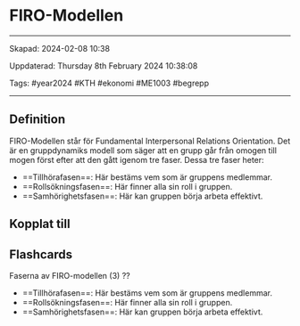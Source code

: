 # FIRO-Modellen

---

Skapad: 2024-02-08 10:38

Uppdaterad: Thursday 8th February 2024 10:38:08

Tags: #year2024 #KTH #ekonomi #ME1003 #begrepp

---

## Definition

FIRO-Modellen står för Fundamental Interpersonal Relations Orientation. Det är en gruppdynamiks modell som säger att en grupp går från omogen till mogen först efter att den gått igenom tre faser. Dessa tre faser heter:

- ==Tillhörafasen==: Här bestäms vem som är gruppens medlemmar.
- ==Rollsökningsfasen==: Här finner alla sin roll i gruppen.
- ==Samhörighetsfasen==: Här kan gruppen börja arbeta effektivt.

## Kopplat till

## Flashcards

Faserna av FIRO-modellen (3)
??
- ==Tillhörafasen==: Här bestäms vem som är gruppens medlemmar.
- ==Rollsökningsfasen==: Här finner alla sin roll i gruppen.
- ==Samhörighetsfasen==: Här kan gruppen börja arbeta effektivt.
<!--SR:!2024-02-13,3,230!2024-02-23,14,290-->
